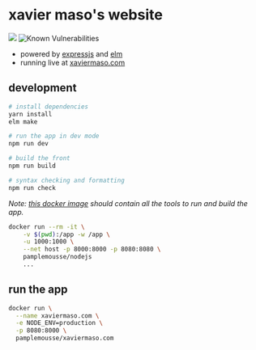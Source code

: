 # xavier maso's website

  ![](https://travis-ci.org/Pamplemousse/xaviermaso.com.svg?branch=master)
  ![Known Vulnerabilities](https://snyk.io/test/github/Pamplemousse/xaviermaso.com/badge.svg?targetFile=package.json)

  * powered by [expressjs](http://expressjs.com/) and [elm](http://elm-lang.org/)
  * running live at [xaviermaso.com](https://www.xaviermaso.com/)

## development

```bash
# install dependencies
yarn install
elm make

# run the app in dev mode
npm run dev

# build the front
npm run build

# syntax checking and formatting
npm run check
```

*Note: [this docker image](https://hub.docker.com/r/pamplemousse/nodejs/) should contain all the tools to run and build the app.*

```bash
docker run --rm -it \
    -v $(pwd):/app -w /app \
    -u 1000:1000 \
    --net host -p 8000:8000 -p 8080:8080 \
    pamplemousse/nodejs
    ...
```


## run the app
```bash
docker run \
  --name xaviermaso.com \
  -e NODE_ENV=production \
  -p 8080:8000 \
  pamplemousse/xaviermaso.com
```
